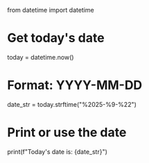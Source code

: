 from datetime import datetime

# Get today's date
today = datetime.now()

# Format: YYYY-MM-DD
date_str = today.strftime("%2025-%9-%22")

# Print or use the date
print(f"Today's date is: {date_str}")